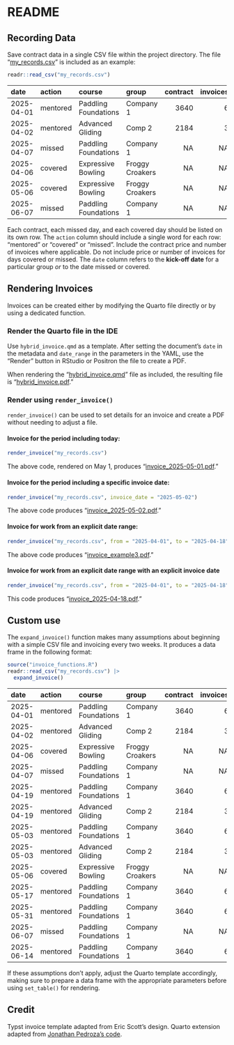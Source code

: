 # README


## Recording Data

Save contract data in a single CSV file within the project directory.
The file “[my_records.csv](my_records.csv)” is included as an example:

``` r
readr::read_csv("my_records.csv")
```

| date       | action   | course               | group           | contract | invoices |
|:-----------|:---------|:---------------------|:----------------|---------:|---------:|
| 2025-04-01 | mentored | Paddling Foundations | Company 1       |     3640 |        6 |
| 2025-04-02 | mentored | Advanced Gliding     | Comp 2          |     2184 |        3 |
| 2025-04-07 | missed   | Paddling Foundations | Company 1       |       NA |       NA |
| 2025-04-06 | covered  | Expressive Bowling   | Froggy Croakers |       NA |       NA |
| 2025-05-06 | covered  | Expressive Bowling   | Froggy Croakers |       NA |       NA |
| 2025-06-07 | missed   | Paddling Foundations | Company 1       |       NA |       NA |

Each contract, each missed day, and each covered day should be listed on
its own row. The `action` column should include a single word for each
row: “mentored” or “covered” or “missed”. Include the contract price and
number of invoices where applicable. Do not include price or number of
invoices for days covered or missed. The `date` column refers to the
**kick-off date** for a particular group *or* to the date missed or
covered.

## Rendering Invoices

Invoices can be created either by modifying the Quarto file directly or
by using a dedicated function.

### Render the Quarto file in the IDE

Use `hybrid_invoice.qmd` as a template. After setting the document’s
`date` in the metadata and `date_range` in the parameters in the YAML,
use the “Render” button in RStudio or Positron the file to create a PDF.

When rendering the “[hybrid_invoice.qmd](hybrid_invoice.qmd)” file as
included, the resulting file is
“[hybrid_invoice.pdf](hybrid_invoice.pdf).”

### Render using `render_invoice()`

`render_invoice()` can be used to set details for an invoice and create
a PDF without needing to adjust a file.

#### Invoice for the period including today:

``` r
render_invoice("my_records.csv")
```

The above code, rendered on May 1, produces
“[invoice_2025-05-01.pdf](invoice_2025-05-01.pdf).”

#### Invoice for the period including a specific invoice date:

``` r
render_invoice("my_records.csv", invoice_date = "2025-05-02")
```

The above code produces
“[invoice_2025-05-02.pdf](invoice_2025-05-02.pdf).”

#### Invoice for work from an explicit date range:

``` r
render_invoice("my_records.csv", from = "2025-04-01", to = "2025-04-18", pdf = "invoice_example3.pdf")
```

The above code produces “[invoice_example3.pdf](invoice_example3.pdf).”

#### Invoice for work from an explicit date range with an explicit invoice date

``` r
render_invoice("my_records.csv", from = "2025-04-01", to = "2025-04-18", invoice_date = "2025-04-18")
```

This code produces “[invoice_2025-04-18.pdf](invoice_2025-04-18.pdf).”

## Custom use

The `expand_invoice()` function makes many assumptions about beginning
with a simple CSV file and invoicing every two weeks. It produces a data
frame in the following format:

``` r
source("invoice_functions.R")
readr::read_csv("my_records.csv") |> 
  expand_invoice()
```

| date | action | course | group | contract | invoices | invoice_num | date_end | price |
|:---|:---|:---|:---|---:|---:|---:|:---|---:|
| 2025-04-01 | mentored | Paddling Foundations | Company 1 | 3640 | 6 | 1 | 2025-04-18 | 606.6667 |
| 2025-04-02 | mentored | Advanced Gliding | Comp 2 | 2184 | 3 | 1 | 2025-04-18 | 728.0000 |
| 2025-04-06 | covered | Expressive Bowling | Froggy Croakers | NA | NA | NA | NA | 133.0000 |
| 2025-04-07 | missed | Paddling Foundations | Company 1 | NA | NA | NA | NA | -122.0000 |
| 2025-04-19 | mentored | Paddling Foundations | Company 1 | 3640 | 6 | 2 | 2025-05-02 | 606.6667 |
| 2025-04-19 | mentored | Advanced Gliding | Comp 2 | 2184 | 3 | 2 | 2025-05-02 | 728.0000 |
| 2025-05-03 | mentored | Paddling Foundations | Company 1 | 3640 | 6 | 3 | 2025-05-16 | 606.6667 |
| 2025-05-03 | mentored | Advanced Gliding | Comp 2 | 2184 | 3 | 3 | 2025-05-16 | 728.0000 |
| 2025-05-06 | covered | Expressive Bowling | Froggy Croakers | NA | NA | NA | NA | 133.0000 |
| 2025-05-17 | mentored | Paddling Foundations | Company 1 | 3640 | 6 | 4 | 2025-05-30 | 606.6667 |
| 2025-05-31 | mentored | Paddling Foundations | Company 1 | 3640 | 6 | 5 | 2025-06-13 | 606.6667 |
| 2025-06-07 | missed | Paddling Foundations | Company 1 | NA | NA | NA | NA | -122.0000 |
| 2025-06-14 | mentored | Paddling Foundations | Company 1 | 3640 | 6 | 6 | 2025-06-27 | 606.6667 |

If these assumptions don’t apply, adjust the Quarto template
accordingly, making sure to prepare a data frame with the appropriate
parameters before using `set_table()` for rendering.

## Credit

Typst invoice template adapted from Eric Scott’s design. Quarto
extension adapted from [Jonathan Pedroza’s
code](https://github.com/jpedroza1228/quarto_extensions/tree/main/invoice).
